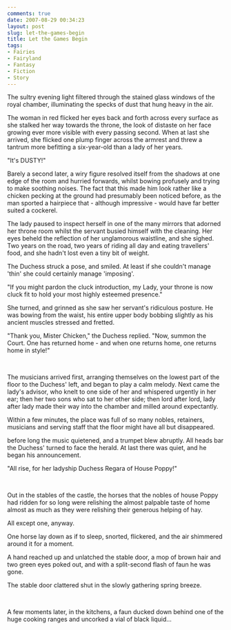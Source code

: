 ```yaml
---
comments: true
date: 2007-08-29 00:34:23
layout: post
slug: let-the-games-begin
title: Let the Games Begin
tags:
- Fairies
- Fairyland
- Fantasy
- Fiction
- Story
---
```


<div class="story" markdown="1">
<p>The sultry evening light filtered through the stained glass windows of the royal chamber, illuminating the specks of dust that hung heavy in the air.</p>
<p>The woman in red flicked her eyes back and forth across every surface as she stalked her way towards the throne, the look of distaste on her face growing ever more visible with every passing second. When at last she arrived, she flicked one plump finger across the armrest and threw a tantrum more befitting a six-year-old than a lady of her years.</p>
<p>"It&#039;s DUSTY!"</p>
<p>Barely a second later, a wiry figure resolved itself from the shadows at one edge of the room and hurried forwards, whilst bowing profusely and trying to make soothing noises. The fact that this made him look rather like a chicken pecking at the ground had presumably been noticed before, as the man sported a hairpiece that - although impressive - would have far better suited a cockerel.</p>
<p>The lady paused to inspect herself in one of the many mirrors that adorned her throne room whilst the servant busied himself with the cleaning. Her eyes beheld the reflection of her unglamorous waistline, and she sighed. Two years on the road, two years of riding all day and eating travellers&#039; food, and she hadn&#039;t lost even a tiny bit of weight.</p>
<p>The Duchess struck a pose, and smiled. At least if she couldn&#039;t manage &#039;thin&#039; she could certainly manage &#039;imposing&#039;.</p>
<p>"If you might pardon the cluck introduction, my Lady, your throne is now cluck fit to hold your most highly esteemed presence."</p>
<p>She turned, and grinned as she saw her servant&#039;s ridiculous posture. He was bowing from the waist, his entire upper body bobbing slightly as his ancient muscles stressed and fretted.</p>
<p>"Thank you, Mister Chicken," the Duchess replied. "Now, summon the Court. One has returned home - and when one returns home, one returns home in style!"</p>
<br />
<p>The musicians arrived first, arranging themselves on the lowest part of the floor to the Duchess&#039; left, and began to play a calm melody. Next came the lady&#039;s advisor, who knelt to one side of her and whispered urgently in her ear; then her two sons who sat to her other side; then lord after lord, lady after lady made their way into the chamber and milled around expectantly.</p>
<p>Within a few minutes, the place was full of so many nobles, retainers, musicians and serving staff that the floor might have all but disappeared.</p>
<p>before long the music quietened, and a trumpet blew abruptly. All heads bar the Duchess&#039; turned to face the herald. At last there was quiet, and he began his announcement.</p>
<p>"All rise, for her ladyship Duchess Regara of House Poppy!"</p>
<br />
<p>Out in the stables of the castle, the horses that the nobles of house Poppy had ridden for so long were relishing the almost palpable taste of home almost as much as they were relishing their generous helping of hay.</p>
<p>All except one, anyway.</p>
<p>One horse lay down as if to sleep, snorted, flickered, and the air shimmered around it for a moment.</p>
<p>A hand reached up and unlatched the stable door, a mop of brown hair and two green eyes poked out, and with a split-second flash of faun he was gone.</p>
<p>The stable door clattered shut in the slowly gathering spring breeze.</p>
<br />
<p>A few moments later, in the kitchens, a faun ducked down behind one of the huge cooking ranges and uncorked a vial of black liquid...</p>
</div>
